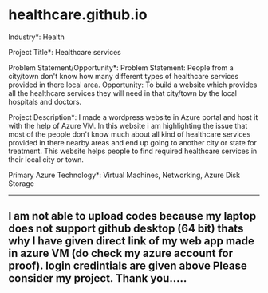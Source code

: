 # healthcare.github.io
Industry*:
Health

Project Title*:
Healthcare services

Problem Statement/Opportunity*:
Problem Statement: People from a city/town don't know how many different types of healthcare services provided in there local area. Opportunity: To build a website which provides all the healthcare services they will need in that city/town by the local hospitals and doctors.

Project Description*:
I made a wordpress website in Azure portal and host it with the help of Azure VM. In this website i am highlighting the issue that most of the people don't know much about all kind of healthcare services provided in there nearby areas and end up going to another city or state for treatment.
This website helps people to find required healthcare services in their local city or town.

Primary Azure Technology*:
Virtual Machines, Networking, Azure Disk Storage

                             
----------------------------------------------------------------------------------------------------------------------------------------------------------------------------------
I am not able to upload codes because my laptop does not support github desktop (64 bit) thats why I have given direct link of my web app made in azure VM (do check my azure account for proof). login credintials are given above
Please consider my project. Thank you.....
------------------------------------------------------------------------------------------------------------------------------------------------------------------------------------

